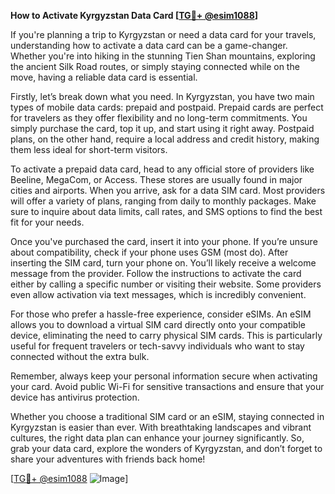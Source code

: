 **How to Activate Kyrgyzstan Data Card [[TG💪+ @esim1088](https://t.me/s/esim1088)]**

If you're planning a trip to Kyrgyzstan or need a data card for your travels, understanding how to activate a data card can be a game-changer. Whether you're into hiking in the stunning Tien Shan mountains, exploring the ancient Silk Road routes, or simply staying connected while on the move, having a reliable data card is essential.

Firstly, let’s break down what you need. In Kyrgyzstan, you have two main types of mobile data cards: prepaid and postpaid. Prepaid cards are perfect for travelers as they offer flexibility and no long-term commitments. You simply purchase the card, top it up, and start using it right away. Postpaid plans, on the other hand, require a local address and credit history, making them less ideal for short-term visitors.

To activate a prepaid data card, head to any official store of providers like Beeline, MegaCom, or Access. These stores are usually found in major cities and airports. When you arrive, ask for a data SIM card. Most providers will offer a variety of plans, ranging from daily to monthly packages. Make sure to inquire about data limits, call rates, and SMS options to find the best fit for your needs.

Once you've purchased the card, insert it into your phone. If you’re unsure about compatibility, check if your phone uses GSM (most do). After inserting the SIM card, turn your phone on. You’ll likely receive a welcome message from the provider. Follow the instructions to activate the card either by calling a specific number or visiting their website. Some providers even allow activation via text messages, which is incredibly convenient.

For those who prefer a hassle-free experience, consider eSIMs. An eSIM allows you to download a virtual SIM card directly onto your compatible device, eliminating the need to carry physical SIM cards. This is particularly useful for frequent travelers or tech-savvy individuals who want to stay connected without the extra bulk.

Remember, always keep your personal information secure when activating your card. Avoid public Wi-Fi for sensitive transactions and ensure that your device has antivirus protection.

Whether you choose a traditional SIM card or an eSIM, staying connected in Kyrgyzstan is easier than ever. With breathtaking landscapes and vibrant cultures, the right data plan can enhance your journey significantly. So, grab your data card, explore the wonders of Kyrgyzstan, and don’t forget to share your adventures with friends back home!

[[TG💪+ @esim1088](https://t.me/s/esim1088) ![Image](https://i.postimg.cc/Y0z9fWf4/image.png)]